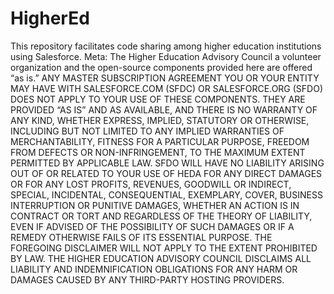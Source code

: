 # HigherEd
This repository facilitates code sharing among higher education institutions using Salesforce.
Meta: The Higher Education Advisory Council a volunteer organization and the open-source components provided here are offered “as is.”  ANY MASTER SUBSCRIPTION AGREEMENT YOU OR YOUR ENTITY MAY HAVE WITH SALESFORCE.COM (SFDC) OR SALESFORCE.ORG (SFDO) DOES NOT APPLY TO YOUR USE OF THESE COMPONENTS. THEY ARE PROVIDED “AS IS” AND AS AVAILABLE, AND THERE IS NO WARRANTY OF ANY KIND, WHETHER EXPRESS, IMPLIED, STATUTORY OR OTHERWISE, INCLUDING BUT NOT LIMITED TO ANY IMPLIED WARRANTIES OF MERCHANTABILITY, FITNESS FOR A PARTICULAR PURPOSE, FREEDOM FROM DEFECTS OR NON-INFRINGEMENT, TO THE MAXIMUM EXTENT PERMITTED BY APPLICABLE LAW. SFDO WILL HAVE NO LIABILITY ARISING OUT OF OR RELATED TO YOUR USE OF HEDA FOR ANY DIRECT DAMAGES OR FOR ANY LOST PROFITS, REVENUES, GOODWILL OR INDIRECT, SPECIAL, INCIDENTAL, CONSEQUENTIAL, EXEMPLARY, COVER, BUSINESS INTERRUPTION OR PUNITIVE DAMAGES, WHETHER AN ACTION IS IN CONTRACT OR TORT AND REGARDLESS OF THE THEORY OF LIABILITY, EVEN IF ADVISED OF THE POSSIBILITY OF SUCH DAMAGES OR IF A REMEDY OTHERWISE FAILS OF ITS ESSENTIAL PURPOSE. THE FOREGOING DISCLAIMER WILL NOT APPLY TO THE EXTENT PROHIBITED BY LAW. THE HIGHER EDUCATION ADVISORY COUNCIL DISCLAIMS ALL LIABILITY AND INDEMNIFICATION OBLIGATIONS FOR ANY HARM OR DAMAGES CAUSED BY ANY THIRD-PARTY HOSTING PROVIDERS.
